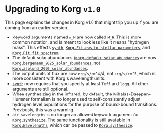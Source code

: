 
# Upgrading to Korg `v1.0`

This page explains the changes in Korg v1.0 that might trip you up if you are coming from an earlier version.

- Keyword arguments named `m_H` are now called `M_H`.  This is more common notation, and is meant to
  look less like it means "hydrogen mass". This effects [`synth`](@ref),
  [`Korg.Fit.ews_to_stellar_parameters`](@ref), and [`Korg.Fit.fit_spectrum`](@ref)
- The default solar abundances ([`Korg.default_solar_abundances`](@ref) are now
  [`Korg.bergemann_2025_solar_abundances`](ref), not [`Korg.asplund_2020_solar_abundances`](@ref).
- The output units of flux are now `erg/s/cm^4/Å`, not `erg/s/cm^5`, which is more consistent with
  Korg's wavelength units.
- [`synth`](@ref) now requires that you specify at least `Teff` and `logg`.  All other arguments are
  still optional.
- When synthesizing in the infrared, by default, the Mihalas-Daeppen-Hummer formalism is no longer
  used to self-consistently adjust hydrogen level populations for the purpose of bound-bound
  transitions. Previously, this was a warning.
- `air_wavelengths` is no longer an allowed keywork argument for [`Korg.synthesize`](@ref).  The
   same functionality is still available in [`Korg.Wavelengths`](@ref), which can be passed to
   [`Korg.synthesize`](@ref).
